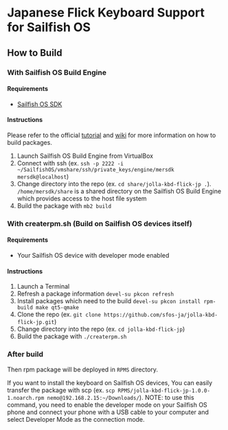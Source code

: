 # Japanese Flick Keyboard Support for Sailfish OS

## How to Build

### With Sailfish OS Build Engine

#### Requirements

* [Sailfish OS SDK](https://sailfishos.org/wiki/Application_SDK)

#### Instructions

Please refer to the official [tutorial](https://sailfishos.org/develop/tutorials/building-sailfish-os-packages-manually/) and [wiki](https://sailfishos.org/wiki/Building_packages) for more information on how to build packages.

1. Launch Sailfish OS Build Engine from VirtualBox
2. Connect with ssh (ex. `ssh -p 2222 -i ~/SailfishOS/vmshare/ssh/private_keys/engine/mersdk mersdk@localhost`)
3. Change directory into the repo (ex. `cd share/jolla-kbd-flick-jp .`). `/home/mersdk/share` is a shared directory on the Sailfish OS Build Engine which provides access to the host file system
4. Build the package with `mb2 build`

### With createrpm.sh (Build on Sailfish OS devices itself)

#### Requirements

* Your Sailfish OS device with developer mode enabled

#### Instructions

1. Launch a Terminal
2. Refresh a package information `devel-su pkcon refresh`
3. Install packages which need to the build `devel-su pkcon install rpm-build make qt5-qmake`
4. Clone the repo (ex. `git clone https://github.com/sfos-ja/jolla-kbd-flick-jp.git`)
5. Change directory into the repo (ex. `cd jolla-kbd-flick-jp`)
6. Build the package with `./createrpm.sh`

### After build

Then rpm package will be deployed in `RPMS` directory. 

If you want to install the keyboard on Sailfish OS devices, You can easily transfer the package with scp (ex. `scp RPMS/jolla-kbd-flick-jp-1.0.0-1.noarch.rpm nemo@192.168.2.15:~/Downloads/`). NOTE: to use this command, you need to enable the developer mode on your Sailfish OS phone and connect your phone with a USB cable to your computer and select Developer Mode as the connection mode.
